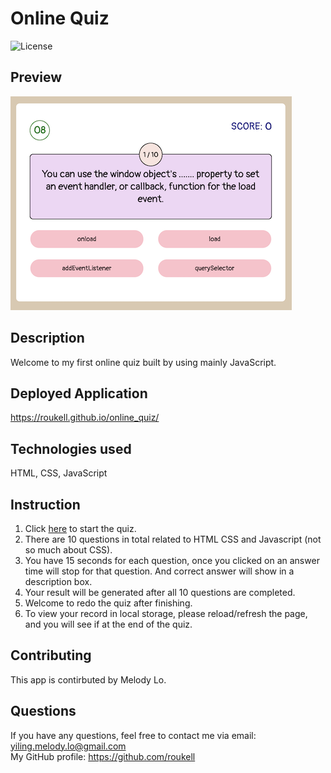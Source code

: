 # Online Quiz
![License](https://img.shields.io/github/license/roukell/online_quiz)

## Preview
  ![img](./img/preview.png)

## Description
Welcome to my first online quiz built by using mainly JavaScript. 

## Deployed Application
https://roukell.github.io/online_quiz/

## Technologies used
HTML, CSS, JavaScript

## Instruction
1. Click [here](https://roukell.github.io/online_quiz/) to start the quiz.
2. There are 10 questions in total related to HTML CSS and Javascript (not so much about CSS).
3. You have 15 seconds for each question, once you clicked on an answer time will stop for that question. And correct answer will show in a description box. 
4. Your result will be generated after all 10 questions are completed.
5. Welcome to redo the quiz after finishing.
6. To view your record in local storage, please reload/refresh the page, and you will see if at the end of the quiz.

## Contributing
 This app is contirbuted by Melody Lo.

## Questions
If you have any questions, feel free to contact me via email: yiling.melody.lo@gmail.com  
My GitHub profile: https://github.com/roukell


